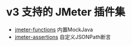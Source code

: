 # v3 支持的 JMeter 插件集


- [jmeter-functions](jmeter-functions) 内置MockJava
- [jmeter-assertions](jmeter-assertions) 自定义JSONPath断言